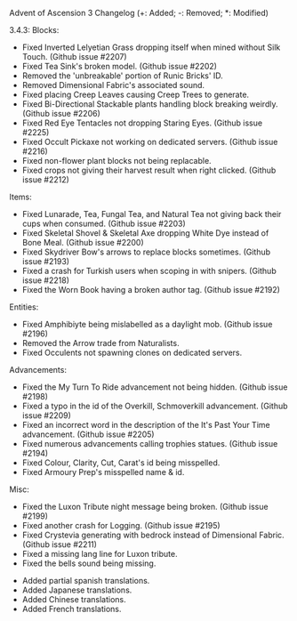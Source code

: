 Advent of Ascension 3 Changelog
(+: Added; -: Removed; *: Modified)

3.4.3:
Blocks:
* Fixed Inverted Lelyetian Grass dropping itself when mined without Silk Touch. (Github issue #2207)
* Fixed Tea Sink's broken model. (Github issue #2202)
* Removed the 'unbreakable' portion of Runic Bricks' ID.
* Removed Dimensional Fabric's associated sound.
* Fixed placing Creep Leaves causing Creep Trees to generate.
* Fixed Bi-Directional Stackable plants handling block breaking weirdly. (Github issue #2206)
* Fixed Red Eye Tentacles not dropping Staring Eyes. (Github issue #2225)
* Fixed Occult Pickaxe not working on dedicated servers. (Github issue #2216)
* Fixed non-flower plant blocks not being replacable.
* Fixed crops not giving their harvest result when right clicked. (Github issue #2212)

Items:
* Fixed Lunarade, Tea, Fungal Tea, and Natural Tea not giving back their cups when consumed. (Github issue #2203)
* Fixed Skeletal Shovel & Skeletal Axe dropping White Dye instead of Bone Meal. (Github issue #2200)
* Fixed Skydriver Bow's arrows to replace blocks sometimes. (Github issue #2193)
* Fixed a crash for Turkish users when scoping in with snipers. (Github issue #2218)
* Fixed the Worn Book having a broken author tag. (Github issue #2192)

Entities:
* Fixed Amphibiyte being mislabelled as a daylight mob. (Github issue #2196)
* Removed the Arrow trade from Naturalists.
* Fixed Occulents not spawning clones on dedicated servers.

Advancements:
* Fixed the My Turn To Ride advancement not being hidden. (Github issue #2198)
* Fixed a typo in the id of the Overkill, Schmoverkill advancement. (Github issue #2209)
* Fixed an incorrect word in the description of the It's Past Your Time advancement. (Github issue #2205)
* Fixed numerous advancements calling trophies statues. (Github issue #2194)
* Fixed Colour, Clarity, Cut, Carat's id being misspelled.
* Fixed Armoury Prep's misspelled name & id.

Misc:
* Fixed the Luxon Tribute night message being broken. (Github issue #2199)
* Fixed another crash for Logging. (Github issue #2195)
* Fixed Crystevia generating with bedrock instead of Dimensional Fabric. (Github issue #2211)
* Fixed a missing lang line for Luxon tribute.
* Fixed the bells sound being missing.
+ Added partial spanish translations.
+ Added Japanese translations.
+ Added Chinese translations.
+ Added French translations.
